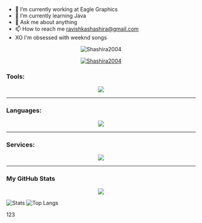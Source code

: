 - 🔭 I’m currently working at Eagle Graphics
- 🌱 I’m currently learning Java
- 💬 Ask me about anything
- 📫 How to reach me ravishkashashira@gmail.com
- XO I'm obsessed with weeknd songs

<p align="center">
<p align="center"> <img src="https://komarev.com/ghpvc/?username=sandarutharunethShashira2004&label=Profile%20views&color=0e75b6&style=flat" alt="Shashira2004" /> </p>

<p align="center"> <a href="https://github.com/ryo-ma/github-profile-trophy"><img src="https://github-profile-trophy.vercel.app/?username=Shashira2004" alt="Shashira2004" /></a> </p>

<h3 align="left">Tools:</h3>

<p align="center">
  <a href="https://skillicons.dev">
    <img src="https://skillicons.dev/icons?i=androidstudio,arduino,blender,git,bootstrap,codepen,idea,ai,md,ps,powershell,unreal,vscode" />
  </a>
</p>

---

<h3 align="left">Languages:</h3>

<p align="center">
  <a href="https://skillicons.dev">
    <img src="https://skillicons.dev/icons?i=c,cs,cpp,html,css,js,java,mongodb,mysql,php" />
  </a>
</p>

---

<h3 align="left">Services:</h3>

<p align="center">
  <a href="https://skillicons.dev">
    <img src="https://skillicons.dev/icons?i=discord,github,netlify,instagram,linkedin" />
  </a>
</p>

---

### My GitHub Stats

<p align="center">
<a href="http://www.github.com/Shashira2004"><img src="https://github-readme-streak-stats.herokuapp.com/?user=Shashira2004&stroke=a855f7&background=000000&ring=ec4899&fire=ec4899&currStreakNum=a855f7&currStreakLabel=ec4899&sideNums=a855f7&sideLabels=a855f7&dates=a855f7&hide_border=true" /></a></a></p>

![Stats](https://github-readme-stats-sigma-five.vercel.app//api?username=Shashira2004&show_icons=true&theme=tokyonight)
![Top Langs](https://github-readme-stats.vercel.app//api/top-langs/?username=Shashira2004&layout=compact&langs_count=8&theme=tokyonight)

123

